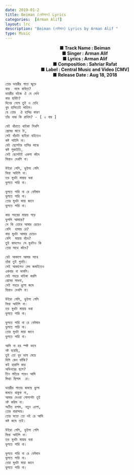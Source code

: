```yaml
---
date: 2019-01-2
title: Beiman (বেঈমান) Lyrics 
categories:  [Arman Alif] 
layout: lrc
description: "Beiman (বেঈমান) Lyrics by Arman Alif "
type: Music
---
```


<center><b>
■ Track Name : Beiman<br />
■ Singer : Arman Alif<br />
■ Lyrics : Arman Alif<br />
■ Composition : Sahriar Rafat<br />
■ Label : Central Music and Video [CMV]<br />
■ Release Date : Aug 18, 2018 <br /></b>
</center>

~~~ html
তোর ডায়রীর পাতা জুড়ে
কার  নামে কবিতা?
ডায়রীর ভাঁজে ঐ যে দেখি
কার ছবিটা?
দিনের শেষে তুই ও দেখি
খুব হাসিতেই মাতিস।
যে তোর  ঐ হাসির কারণ
তাঁর খবর কি রাখিস? - [ ২ বার ]

যেই খাঁচাতে থাইকা শিখলি
প্রেমের মানে টা,
সেই খাঁচাটা ছাইড়া যাইতেও
কষ্ট পাইলি না।
যেই ছেলেটার হাসির মাঝে
কষ্ট লুকাইতি,
সেই ছেলেটাই একলা কাঁদে
ফিরাও দেখলি না।

উইড়া গেলি, ভুইলা গেলি
ফিরা আইলি না।
তড় মুখটা মায়ায় ভরা
ভুলতে পারি না।

ভুলতে পারি না রে বেঈমান
ভুলতে পারি না।
তোর মুখটা মায়া জানে
ভুলতে পারি না।

কার শহরের মায়ায় পড়ে
ভুললি আমারে?
সে কি তোরে আমার চেয়েও
বেশি  হাসায় রে?
কার মুখটা আমার চেয়েও
বেশি  মায়ায় বাঁধে?
তুই কাদলেও সে মুখটাও কি
তোর সাথে কাঁদে?

যেই আকাশে আমার সাথে
তাঁরা তুই গুনতি।
সেই আকাশেও মেঘ জমাইতেও
একবার না ভাবলি।
যেই শহরে থাইকা করলি
প্রেমের সাধনা,
সেই শহরে ধুলো জমে
ফিরাও দেখলি না।

উইড়া গেলি, ভুইলা গেলি
ফিরা আইলি না।
তড় মুখটা মায়ায় ভরা
ভুলতে পারি না।

ভুলতে পারি না রে বেঈমান
ভুলতে পারি না।
তোর মুখটা মায়া জানে
ভুলতে পারি না।

আমি না হয় স্পষ্ট ভাবে
নষ্ট হয়েছি,
তুই তো খুব ভাল মেয়ে
দিলি কেন ফাঁকি?
কই হারালি কার
অভিনয়ের ছলে?
তিন সত্যির পরেও আমি
মিথ্যা ছিলাম  রে।

ডায়রীর পাতায় জমছে ধুলো
জমতে থাকুক না,
আমার দেওয়া গোলাপটা তুই
নষ্ট করিস না।
অতীত হলাম, নতুন এলো,
তোর বারান্দায়।
তোর মতো তো নই রে আমি
কষ্ট জমে তাই।

উইড়া গেলি, ভুইলা গেলি
ফিরা আইলি না।
তড় মুখটা মায়ায় ভরা
ভুলতে পারি না।

ভুলতে পারি না রে বেঈমান
ভুলতে পারি না।
তোর মুখটা মায়া জানে
ভুলতে পারি না। 

~~~
